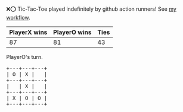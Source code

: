 :x::o: Tic-Tac-Toe played indefinitely by github action runners! See [my workflow](.github/workflows/play.yaml).

|PlayerX wins|PlayerO wins|Ties|
|-|-|-|
|87|81|43|

PlayerO's turn.

<pre>
+---+---+---+
| O | X |   |
+---+---+---+
|   | X |   |
+---+---+---+
| X | O | O |
+---+---+---+
</pre>